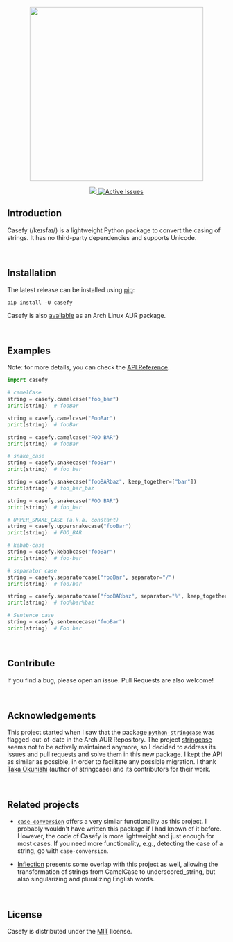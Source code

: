 <p align="center"><img width="400" src="https://github.com/dmlls/python-casefy/blob/main/docs/source/_static/images/cover.png" alt=""></p>
<p align="center" display="inline-block">
  <a href="https://docs.jizt.it">
    <a href="https://pypi.org/project/casefy/">
      <img src="https://img.shields.io/pypi/v/casefy">
    </a>
    <a href="https://deepsource.io/gh/dmlls/python-casefy/?ref=repository-badge}" target="_blank">
      <img alt="Active Issues" title="DeepSource" src="https://deepsource.io/gh/dmlls/python-casefy.svg/?label=active+issues&token=dbO3UyrUPWvJp6K_PVZpTcnU"/>
    </a>
  </a>
</p>

## Introduction

Casefy (/keɪsfaɪ/) is a lightweight Python package to convert the casing of strings. It has no third-party dependencies and supports Unicode.

<br>

## Installation

The latest release can be installed using [pip](https://pypi.org/project/casefy/):
```shell
pip install -U casefy
```

Casefy is also [available](https://aur.archlinux.org/packages/python-casefy) as an Arch Linux AUR package.

<br>

## Examples

Note: for more details, you can check the [API Reference](https://dmlls.github.io/python-casefy/api.html).

```python
import casefy

# camelCase
string = casefy.camelcase("foo_bar")
print(string)  # fooBar

string = casefy.camelcase("FooBar")
print(string)  # fooBar

string = casefy.camelcase("FOO BAR")
print(string)  # fooBar

# snake_case
string = casefy.snakecase("fooBar")
print(string)  # foo_bar

string = casefy.snakecase("fooBARbaz", keep_together=["bar"])
print(string)  # foo_bar_baz

string = casefy.snakecase("FOO BAR")
print(string)  # foo_bar

# UPPER_SNAKE_CASE (a.k.a. constant)
string = casefy.uppersnakecase("fooBar")
print(string)  # FOO_BAR

# kebab-case
string = casefy.kebabcase("fooBar")
print(string)  # foo-bar

# separator case
string = casefy.separatorcase("fooBar", separator="/")
print(string)  # foo/bar

string = casefy.separatorcase("fooBARbaz", separator="%", keep_together=["bar"])
print(string)  # foo%bar%baz

# Sentence case
string = casefy.sentencecase("fooBar")
print(string)  # Foo bar
```

<br>

## Contribute
If you find a bug, please open an issue. Pull Requests are also welcome!

<br>

## Acknowledgements

This project started when I saw that the package [`python-stringcase`](https://aur.archlinux.org/pkgbase/python-stringcase) was flagged-out-of-date in the Arch AUR Repository. The project [stringcase](https://github.com/okunishinishi/python-stringcase) seems not to be actively maintained anymore, so I decided to address its issues and pull requests and solve them in this new package. I kept the API as similar as possible, in order to facilitate any possible migration. I thank [Taka Okunishi](https://github.com/okunishinishi) (author of stringcase) and its contributors for their work.

<br>

## Related projects

- [`case-conversion`](https://github.com/AlejandroFrias/case-conversion) offers a very similar functionality as this project. I probably wouldn't have written this package if I had known of it before. However, the code of Casefy is more lightweight and just enough for most cases. If you need more functionality, e.g., detecting the case of a string, go with `case-conversion`.

- [Inflection](https://github.com/jpvanhal/inflection) presents some overlap with this project as well, allowing the transformation of strings from CamelCase to underscored_string, but also singularizing and pluralizing English words.

<br>

## License
Casefy is distributed under the [MIT](https://github.com/dmlls/python-casefy/blob/main/LICENSE) license.
